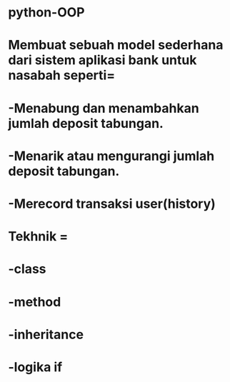 # python-OOP

# Membuat sebuah model sederhana dari sistem aplikasi bank untuk nasabah seperti=
# -Menabung dan menambahkan jumlah deposit tabungan.
# -Menarik atau mengurangi jumlah deposit tabungan.
# -Merecord transaksi user(history)
# Tekhnik =
# -class
# -method
# -inheritance
# -logika if
